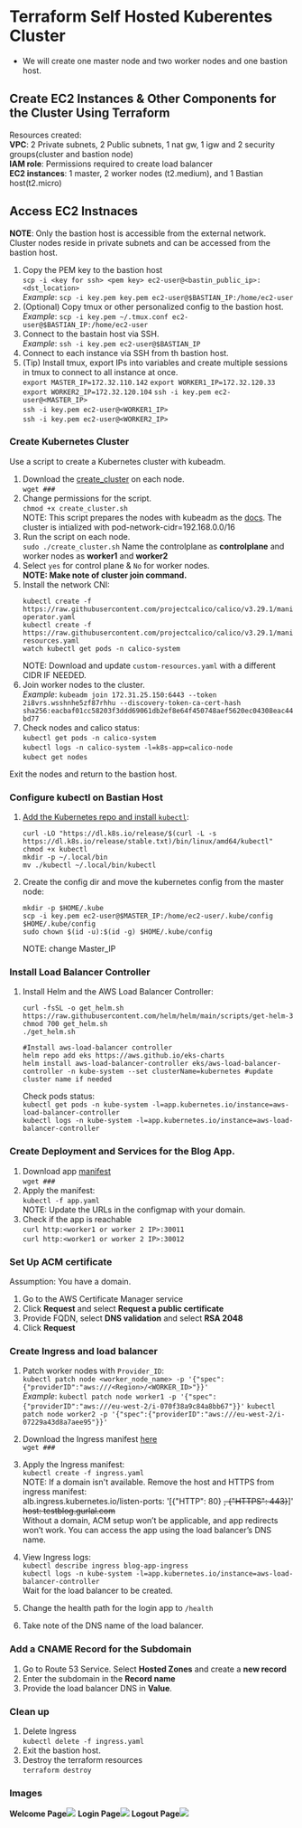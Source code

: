# Terraform Self Hosted Kuberentes Cluster
- We will create one master node and two worker nodes and one bastion host.

## Create EC2 Instances & Other Components for the Cluster Using Terraform

Resources created:  
__VPC__: 2 Private subnets, 2 Public subnets, 1 nat gw, 1 igw and 2 security groups(cluster and bastion node)  
__IAM role__: Permissions required to create load balancer  
__EC2 instances__: 1 master, 2 worker nodes (t2.medium), and 1 Bastian host(t2.micro)

## Access EC2 Instnaces
__NOTE__: Only the bastion host is accessible from the external network. Cluster nodes reside in private subnets and can be accessed from the bastion host.

1. Copy the PEM key to the bastion host  
    `scp -i <key for ssh> <pem key> ec2-user@<bastin_public_ip>:<dst_location>`  
    _Example_: `scp -i key.pem key.pem ec2-user@$BASTIAN_IP:/home/ec2-user`
2. (Optional) Copy tmux or other personalized config to the bastion host.  
    _Example_: `scp -i key.pem ~/.tmux.conf ec2-user@$BASTIAN_IP:/home/ec2-user`
3. Connect to the bastain host via SSH.  
    _Example_: `ssh -i key.pem ec2-user@$BASTIAN_IP`  
4. Connect to each instance via SSH from th bastion host. 
5. (Tip) Install tmux, export IPs into variables and create multiple sessions in tmux to connect to all instance at once. \
    `export MASTER_IP=172.32.110.142`
    `export WORKER1_IP=172.32.120.33` 
    `export WORKER2_IP=172.32.120.104`
    `ssh -i key.pem ec2-user@<MASTER_IP>`  
    `ssh -i key.pem ec2-user@<WORKER1_IP>`  
    `ssh -i key.pem ec2-user@<WORKER2_IP>`
 
### Create Kubernetes Cluster
Use a script to create a Kubernetes cluster with kubeadm.

1. Download the [create_cluster](scripts/create_cluster.sh) on each node.  
`wget ###`
2. Change permissions for the script.  
`chmod +x create_cluster.sh`  
NOTE: This script prepares the nodes with kubeadm as the [docs](https://kubernetes.io/docs/setup/production-environment/tools/kubeadm/install-kubeadm/). The cluster is intialized with pod-network-cidr=192.168.0.0/16
3. Run the script on each node.  
`sudo ./create_cluster.sh`
Name the controlplane as **controlplane** and worker nodes as **worker1** and **worker2**
4. Select `yes` for control plane & `No` for worker nodes.  
__NOTE: Make note of cluster join command.__
5. Install the network CNI:
    ```
    kubectl create -f https://raw.githubusercontent.com/projectcalico/calico/v3.29.1/manifests/tigera-operator.yaml
    kubectl create -f https://raw.githubusercontent.com/projectcalico/calico/v3.29.1/manifests/custom-resources.yaml
    watch kubectl get pods -n calico-system
    ```
    NOTE: Download and update `custom-resources.yaml` with a different CIDR IF NEEDED.
5. Join worker nodes to the cluster.  
_Example_: `kubeadm join 172.31.25.150:6443 --token 2i8vrs.wsshnhe5zf87rhhu --discovery-token-ca-cert-hash sha256:eacbaf01cc58203f3ddd69061db2ef8e64f450748aef5620ec04308eac44bd77`
6. Check nodes and calico status:  
`kubectl get pods -n calico-system`  
`kubectl logs -n calico-system -l=k8s-app=calico-node`  
`kubect get nodes`  

Exit the nodes and return to the bastion host.

### Configure kubectl on Bastian Host

1. <a href="https://kubernetes.io/docs/tasks/tools/install-kubectl-linux/">Add the Kubernetes repo and install `kubectl`</a>:
    ```
    curl -LO "https://dl.k8s.io/release/$(curl -L -s https://dl.k8s.io/release/stable.txt)/bin/linux/amd64/kubectl"
    chmod +x kubectl
    mkdir -p ~/.local/bin
    mv ./kubectl ~/.local/bin/kubectl
    ```
2. Create the config dir and move the kubernetes config from the master node:
    ```
    mkdir -p $HOME/.kube
    scp -i key.pem ec2-user@$MASTER_IP:/home/ec2-user/.kube/config $HOME/.kube/config
    sudo chown $(id -u):$(id -g) $HOME/.kube/config
    ```
    NOTE: change Master_IP

### Install Load Balancer Controller

1. Install Helm and the AWS Load Balancer Controller:
    ```
    curl -fsSL -o get_helm.sh https://raw.githubusercontent.com/helm/helm/main/scripts/get-helm-3
    chmod 700 get_helm.sh
    ./get_helm.sh

    #Install aws-load-balancer controller
    helm repo add eks https://aws.github.io/eks-charts
    helm install aws-load-balancer-controller eks/aws-load-balancer-controller -n kube-system --set clusterName=kubernetes #update cluster name if needed
    ```
    Check pods status:  
    `kubectl get pods -n kube-system -l=app.kubernetes.io/instance=aws-load-balancer-controller`  
    `kubectl logs -n kube-system -l=app.kubernetes.io/instance=aws-load-balancer-controller`
### Create Deployment and Services for the Blog App.

1. Download app [manifest](manifests/app.yaml)  
`wget ###`
2. Apply the manifest:    
`kubectl -f app.yaml`  
NOTE: Update the URLs in the configmap with your domain.  
3. Check if the app is reachable  
`curl http:<worker1 or worker 2 IP>:30011`  
`curl http:<worker1 or worker 2 IP>:30012`
### Set Up ACM certificate
Assumption: You have a domain.

1. Go to the AWS Certificate Manager service
2. Click __Request__ and select __Request a public certificate__
3. Provide FQDN, select __DNS validation__ and select __RSA 2048__
4. Click __Request__

### Create Ingress and load balancer

1. Patch worker nodes with `Provider_ID`:  
    `kubectl patch node <worker_node_name> -p '{"spec":{"providerID":"aws:///<Region>/<WORKER_ID>"}}'`  
    _Example_: 
    `kubectl patch node worker1 -p '{"spec":{"providerID":"aws:///eu-west-2/i-070f38a9c84a8bb67"}}'`
    `kubectl patch node worker2 -p '{"spec":{"providerID":"aws:///eu-west-2/i-07229a43d8a7aee95"}}'`

2. Download the Ingress manifest [here](manifests/ingress.yaml)  
 `wget ###`
3. Apply the Ingress manifest:  
 `kubectl create -f ingress.yaml`  
    NOTE: If a domain isn't available. Remove the host and HTTPS from ingress manifest:  
    alb.ingress.kubernetes.io/listen-ports: '[{"HTTP": 80} ~~, {"HTTPS": 443}~~]'  
    ~~host: testblog.gurlal.com~~  
    Without a domain, ACM setup won’t be applicable, and app redirects won’t work. You can access the app using the load balancer’s DNS name.
4. View Ingress logs:  
    `kubectl describe ingress blog-app-ingress`  
    `kubectl logs -n kube-system -l=app.kubernetes.io/instance=aws-load-balancer-controller`  
 Wait for the load balancer to be created.
 5. Change the health path for the login app to `/health`
 6. Take note of the DNS name of the load balancer.

### Add a CNAME Record for the Subdomain

1. Go to Route 53 Service. Select __Hosted Zones__ and create a __new record__
2. Enter the subdomain in the __Record name__ 
3. Provide the load balancer DNS in __Value__.

### Clean up

1. Delete Ingress  
`kubectl delete -f ingress.yaml`
2. Exit the bastion host.
3. Destroy the terraform resources  
`terraform destroy`


### Images
**Welcome Page**<img src="./welcome-page.png">
**Login Page**<img src="./login-page.png">
**Logout Page**<img src="./logout-page.png">
